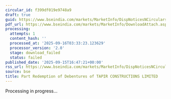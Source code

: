 ```yaml
---
circular_id: f399df019e9748a9
draft: true
guid: https://www.bseindia.com/markets/MarketInfo/DispNoticesNCirculars.aspx?Noticeid={22AEBB0E-1195-4271-9AF9-3CBC194CE741}&noticeno=20250915-77&dt=09/15/2025&icount=77&totcount=81&flag=0
pdf_url: https://www.bseindia.com/markets/MarketInfo/DownloadAttach.aspx?id=20250915-77&attachedId=
processing:
  attempts: 1
  content_hash: ''
  processed_at: '2025-09-16T03:33:23.123629'
  processor_version: '2.0'
  stage: download_failed
  status: failed
published_date: '2025-09-15T16:47:21+00:00'
rss_url: https://www.bseindia.com/markets/MarketInfo/DispNoticesNCirculars.aspx?Noticeid={22AEBB0E-1195-4271-9AF9-3CBC194CE741}&noticeno=20250915-77&dt=09/15/2025&icount=77&totcount=81&flag=0
source: bse
title: Part Redemption of Debentures of TAPIR CONSTRUCTIONS LIMITED
---
```


Processing in progress...